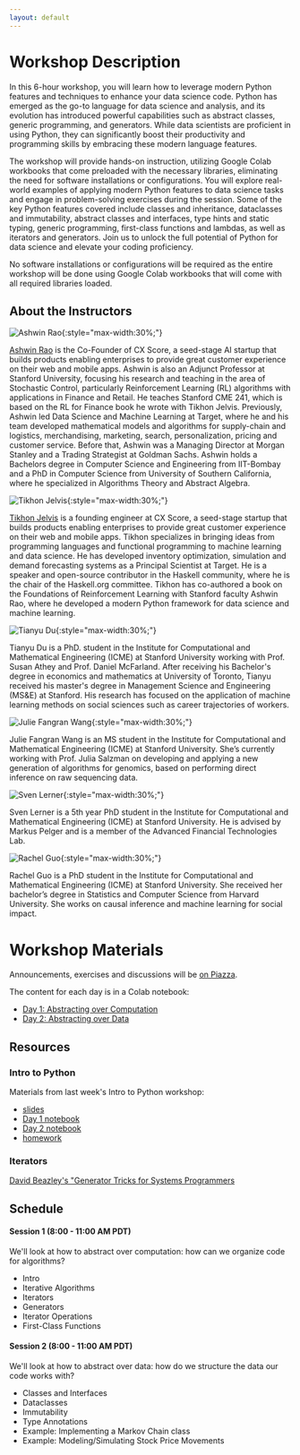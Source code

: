 ```yaml
---
layout: default
---
```


# Workshop Description

In this 6-hour workshop, you will learn how to leverage modern Python features and techniques to enhance your data science code. Python has emerged as the go-to language for data science and analysis, and its evolution has introduced powerful capabilities such as abstract classes, generic programming, and generators. While data scientists are proficient in using Python, they can significantly boost their productivity and programming skills by embracing these modern language features.

The workshop will provide hands-on instruction, utilizing Google Colab workbooks that come preloaded with the necessary libraries, eliminating the need for software installations or configurations. You will explore real-world examples of applying modern Python features to data science tasks and engage in problem-solving exercises during the session. Some of the key Python features covered include classes and inheritance, dataclasses and immutability, abstract classes and interfaces, type hints and static typing, generic programming, first-class functions and lambdas, as well as iterators and generators. Join us to unlock the full potential of Python for data science and elevate your coding proficiency.

No software installations or configurations will be required as the entire workshop will be done using Google Colab workbooks that will come with all required libraries loaded.

## About the Instructors

![Ashwin Rao](/assets/img/ashwin-profile.png){:style="max-width:30%;"}

[Ashwin Rao][ashwin] is the Co-Founder of CX Score, a seed-stage AI startup that builds products enabling enterprises to provide great customer experience on their web and mobile apps. Ashwin is also an Adjunct Professor at Stanford University, focusing his research and teaching in the area of Stochastic Control, particularly Reinforcement Learning (RL) algorithms with applications in Finance and Retail. He teaches Stanford CME 241, which is based on the RL for Finance book he wrote with Tikhon Jelvis. Previously, Ashwin led Data Science and Machine Learning at Target, where he and his team developed mathematical models and algorithms for supply-chain and logistics, merchandising, marketing, search, personalization, pricing and customer service. Before that, Ashwin was a Managing Director at Morgan Stanley and a Trading Strategist at Goldman Sachs. Ashwin holds a Bachelors degree in Computer Science and Engineering from IIT-Bombay and a PhD in Computer Science from University of Southern California, where he specialized in Algorithms Theory and Abstract Algebra.

[ashwin]: https://www.linkedin.com/in/ashwin2rao

![Tikhon Jelvis](/assets/img/tikhon-profile.png){:style="max-width:30%;"}

[Tikhon Jelvis][tikhon] is a founding engineer at CX Score, a seed-stage startup that builds products enabling enterprises to provide great customer experience on their web and mobile apps. Tikhon specializes in bringing ideas from programming languages and functional programming to machine learning and data science. He has developed inventory optimization, simulation and demand forecasting systems as a Principal Scientist at Target. He is a speaker and open-source contributor in the Haskell community, where he is the chair of the Haskell.org committee. Tikhon has co-authored a book on the Foundations of Reinforcement Learning with Stanford faculty Ashwin Rao, where he developed a modern Python framework for data science and machine learning.

[tikhon]: https://www.linkedin.com/in/tikhon-jelvis

![Tianyu Du](/assets/img/tianyu-profile.jpg){:style="max-width:30%;"}

Tianyu Du is a PhD. student in the Institute for Computational and Mathematical Engineering (ICME) at Stanford University working with Prof. Susan Athey and Prof. Daniel McFarland. After receiving his Bachelor's degree in economics and mathematics at University of Toronto, Tianyu received his master's degree in Management Science and Engineering (MS&E) at Stanford. His research has focused on the application of machine learning methods on social sciences such as career trajectories of workers.

![Julie Fangran Wang](/assets/img/julie-profile.jpg){:style="max-width:30%;"}

Julie Fangran Wang is an MS student in the Institute for Computational and Mathematical Engineering (ICME) at Stanford University. She’s currently working with Prof. Julia Salzman on developing and applying a new generation of algorithms for genomics, based on performing direct inference on raw sequencing data.

![Sven  Lerner](/assets/img/sven-profile.jpg){:style="max-width:30%;"}

Sven Lerner is a 5th year PhD student in the Institute for Computational and Mathematical Engineering (ICME) at Stanford University. He is advised by Markus Pelger and is a member of the Advanced Financial Technologies Lab.

![Rachel Guo](/assets/img/rachel-profile.jpg){:style="max-width:30%;"}

Rachel Guo is a PhD student in the Institute for Computational and Mathematical Engineering (ICME) at Stanford University. She received her bachelor’s degree in Statistics and Computer Science from Harvard University. She works on causal inference and machine learning for social impact.

# Workshop Materials

Announcements, exercises and discussions will be [on Piazza][piazza].

[piazza]: https://piazza.com/class/lkhbkurr85a3v7

The content for each day is in a Colab notebook:

 * [Day 1: Abstracting over Computation][day-1]
 * [Day 2: Abstracting over Data][day-2]

 [day-1]: https://colab.research.google.com/drive/1lllE-6xj-3I1Q_i-2_QbY3aI5wtRcM1s?usp=sharing
 [day-2]: https://colab.research.google.com/drive/1I5kykRsM9MbKZ4rumiBKHNZ6iJ9vRWzN?usp=sharing

## Resources

### Intro to Python

Materials from last week's Intro to Python workshop:

 - [slides][intro-slides]
 - [Day 1 notebook][intro-day-1]
 - [Day 2 notebook][intro-day-2]
 - [homework][intro-homework]

[intro-slides]: https://docs.google.com/presentation/d/1JoW5JSCjiXT5ojQk071oR9BKc0o2I75Z15KLnEC_qQA/edit?usp=sharing
[intro-day-1]: https://colab.research.google.com/drive/1xZFJuKdKIGYlaCJjAqGJEXj8z_MEB0Nh
[intro-day-2]: https://drive.google.com/file/d/1XNeaMtd9sink3JQVBVwKiF6dxUKXa1qI/view?usp=sharing
[intro-homework]: https://colab.research.google.com/drive/11UmW99f56IOBMs65_-y1Lff4YJO0Nk6P

### Iterators

[David Beazley's "Generator Tricks for Systems Programmers][dbeaz]

[dbeaz]: https://www.dabeaz.com/generators/

## Schedule

#### Session 1 (8:00 - 11:00 AM PDT)

We'll look at how to abstract over computation: how can we organize code for algorithms?

  - Intro
  - Iterative Algorithms
  - Iterators
  - Generators
  - Iterator Operations
  - First-Class Functions

#### Session 2 (8:00 - 11:00 AM PDT)

We'll look at how to abstract over data: how do we structure the data our code works with?

  - Classes and Interfaces
  - Dataclasses
  - Immutability
  - Type Annotations
  - Example: Implementing a Markov Chain class
  - Example: Modeling/Simulating Stock Price Movements
